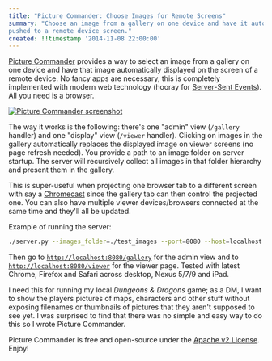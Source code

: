 ```yaml
---
title: "Picture Commander: Choose Images for Remote Screens"
summary: "Choose an image from a gallery on one device and have it automatically
pushed to a remote device screen."
created: !!timestamp '2014-11-08 22:00:00'
---
```


[Picture Commander][pc-github] provides a way to select an image from a gallery
on one device and have that image automatically displayed on the screen of a
remote device. No fancy apps are necessary, this is completely implemented with
modern web technology (hooray for [Server-Sent Events][sse]). All you need is a
browser.

[![Picture Commander screenshot](http://i.imgur.com/VHwKSt0l.png)](http://i.imgur.com/VHwKSt0.png)

The way it works is the following: there's one "admin" view (`/gallery` handler)
and one "display" view (`/viewer` handler). Clicking on images in the gallery
automatically replaces the displayed image on viewer screens (no page refresh
needed). You provide a path to an image folder on server startup. The server
will recursively collect all images in that folder hierarchy and present them in
the gallery.

This is super-useful when projecting one browser tab to a different screen with
say a [Chromecast][] since the gallery tab can then control the projected one. You
can also have multiple viewer devices/browsers connected at the same time and
they'll all be updated.

Example of running the server:

```bash
./server.py --images_folder=./test_images --port=8080 --host=localhost
```

Then go to [`http://localhost:8080/gallery`](http://localhost:8080/gallery) for
the admin view and to
[`http://localhost:8080/viewer`](http://localhost:8080/viewer) for the viewer
page. Tested with latest Chrome, Firefox and Safari across desktop, Nexus 5/7/9
and iPad.

I need this for running my local _Dungeons & Dragons_ game; as a DM, I want to
show the players pictures of maps, characters and other stuff without exposing
filenames or thumbnails of pictures that they aren't supposed to see yet. I was
surprised to find that there was no simple and easy way to do this so I wrote
Picture Commander.

Picture Commander is free and open-source under the [Apache v2
License][apache2]. Enjoy!

[pc-github]: https://github.com/Valloric/picture-commander
[apache2]: http://www.apache.org/licenses/LICENSE-2.0.html
[sse]: http://dev.w3.org/html5/eventsource/
[chromecast]: http://www.google.com/chrome/devices/chromecast/
